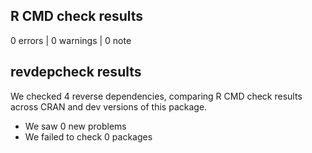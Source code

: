 ## R CMD check results

0 errors | 0 warnings | 0 note

## revdepcheck results

We checked 4 reverse dependencies, comparing R CMD check results across CRAN and dev versions of this package.

 * We saw 0 new problems
 * We failed to check 0 packages
